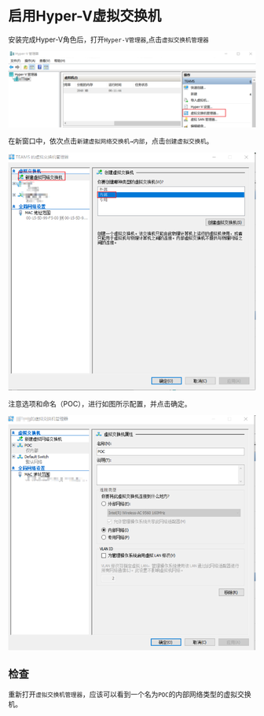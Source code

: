 # 启用Hyper-V虚拟交换机

安装完成Hyper-V角色后，打开`Hyper-V管理器`,点击`虚拟交换机管理器`

![image](.gitbook/assets/20210706103111.png)

在新窗口中，依次点击`新建虚拟网络交换机→内部`，点击`创建虚拟交换机`。

![image](.gitbook/assets/20210706103255.png)

注意选项和命名（POC），进行如图所示配置，并点击确定。

![image](.gitbook/assets/20210706103435.png)

## 检查

重新打开`虚拟交换机管理器`，应该可以看到一个名为`POC`的内部网络类型的虚拟交换机。

